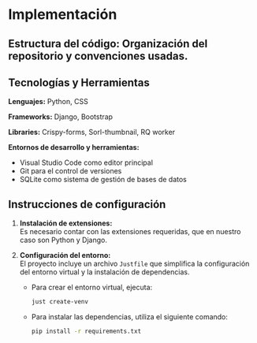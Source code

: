 # Implementación

## Estructura del código: Organización del repositorio y convenciones usadas.

## Tecnologías y Herramientas  

**Lenguajes:** Python, CSS  

**Frameworks:** Django, Bootstrap

**Libraries:** Crispy-forms, Sorl-thumbnail, RQ worker

**Entornos de desarrollo y herramientas:**  
- Visual Studio Code como editor principal  
- Git para el control de versiones  
- SQLite como sistema de gestión de bases de datos

## Instrucciones de configuración

1. **Instalación de extensiones:**  
   Es necesario contar con las extensiones requeridas, que en nuestro caso son Python y Django.  

2. **Configuración del entorno:**  
   El proyecto incluye un archivo `Justfile` que simplifica la configuración del entorno virtual y la instalación de dependencias.   

   - Para crear el entorno virtual, ejecuta:
  
     ```sh
     just create-venv
     ```  

   - Para instalar las dependencias, utiliza el siguiente comando:

     ```sh
     pip install -r requirements.txt
     ```  